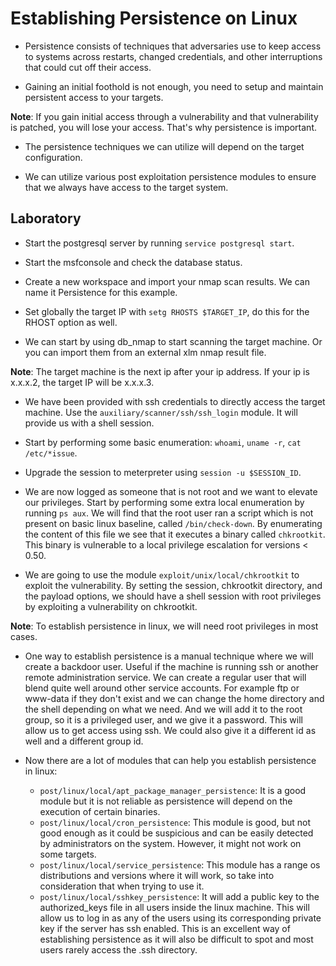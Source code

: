 # Establishing Persistence on Linux

+ Persistence consists of techniques that adversaries use to keep access to systems across restarts, changed credentials, and other interruptions that could cut off their access.

+ Gaining an initial foothold is not enough, you need to setup and maintain persistent access to your targets.

**Note**: If you gain initial access through a vulnerability and that vulnerability is patched, you will lose your access. That's why persistence is important.

+ The persistence techniques we can utilize will depend on the target configuration.

+ We can utilize various post exploitation persistence modules to ensure that we always have access to the target system.

## Laboratory

- Start the postgresql server by running `service postgresql start`.

- Start the msfconsole and check the database status.

- Create a new workspace and import your nmap scan results. We can name it Persistence for this example.

- Set globally the target IP with `setg RHOSTS $TARGET_IP`, do this for the RHOST option as well.

- We can start by using db_nmap to start scanning the target machine. Or you can import them from an external xlm nmap result file.

**Note**: The target machine is the next ip after your ip address. If your ip is x.x.x.2, the target IP will be x.x.x.3.

- We have been provided with ssh credentials to directly access the target machine. Use the `auxiliary/scanner/ssh/ssh_login` module. It will provide us with a shell session.

- Start by performing some basic enumeration: `whoami`, `uname -r`, `cat /etc/*issue`.

- Upgrade the session to meterpreter using `session -u $SESSION_ID`.

- We are now logged as someone that is not root and we want to elevate our privileges. Start by performing some extra local enumeration by running `ps aux`. We will find that the root user ran a script which is not present on basic linux baseline, called `/bin/check-down`. By enumerating the content of this file we see that it executes a binary called `chkrootkit`. This binary is vulnerable to a local privilege escalation for versions < 0.50.

- We are going to use the module `exploit/unix/local/chkrootkit` to exploit the vulnerability. By setting the session, chkrootkit directory, and the payload options, we should have a shell session with root privileges by exploiting a vulnerability on chkrootkit.

**Note**: To establish persistence in linux, we will need root privileges in most cases.

- One way to establish persistence is a manual technique where we will create a backdoor user. Useful if the machine is running ssh or another remote administration service. We can create a regular user that will blend quite well around other service accounts. For example ftp or www-data if they don't exist and we can change the home directory and the shell depending on what we need. And we will add it to the root group, so it is a privileged user, and we give it a password. This will allow us to get access using ssh. We could also give it a different id as well and a different group id.

- Now there are a lot of modules that can help you establish persistence in linux: 

    + `post/linux/local/apt_package_manager_persistence`: It is a good module but it is not reliable as persistence will depend on the execution of certain binaries.
    + `post/linux/local/cron_persistence`: This module is good, but not good enough as it could be suspicious and can be easily detected by administrators on the system. However, it might not work on some targets.
    + `post/linux/local/service_persistence`: This module has a range os distributions and versions where it will work, so take into consideration that when trying to use it.
    + `post/linux/local/sshkey_persistence`: It will add a public key to the authorized_keys file in all users inside the linux machine. This will allow us to log in as any of the users using its corresponding private key if the server has ssh enabled. This is an excellent way of establishing persistence as it will also be difficult to spot and most users rarely access the .ssh directory.
